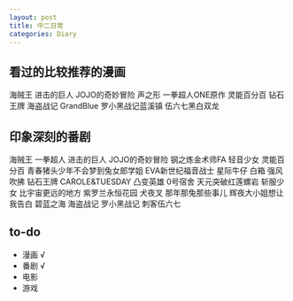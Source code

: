 ```yaml
---    
layout: post    
title: 中二日常  
categories: Diary    
---    
```


## 看过的比较推荐的漫画  
海贼王  进击的巨人  JOJO的奇妙冒险  声之形  一拳超人ONE原作  灵能百分百  钻石王牌  海盗战记  GrandBlue  罗小黑战记蓝溪镇 伍六七黑白双龙

## 印象深刻的番剧  
海贼王  一拳超人  进击的巨人  JOJO的奇妙冒险  钢之炼金术师FA  轻音少女  灵能百分百  青春猪头少年不会梦到兔女郎学姐  EVA新世纪福音战士  星际牛仔  白箱  强风吹拂  钻石王牌  CAROLE&TUESDAY  凸变英雄  0号宿舍  天元突破红莲螺岩  斩服少女  比宇宙更远的地方  紫罗兰永恒花园  犬夜叉  那年那兔那些事儿  辉夜大小姐想让我告白  碧蓝之海  海盗战记 罗小黑战记  刺客伍六七  

## to-do      
- 漫画 √  
- 番剧 √   
- 电影   
- 游戏
